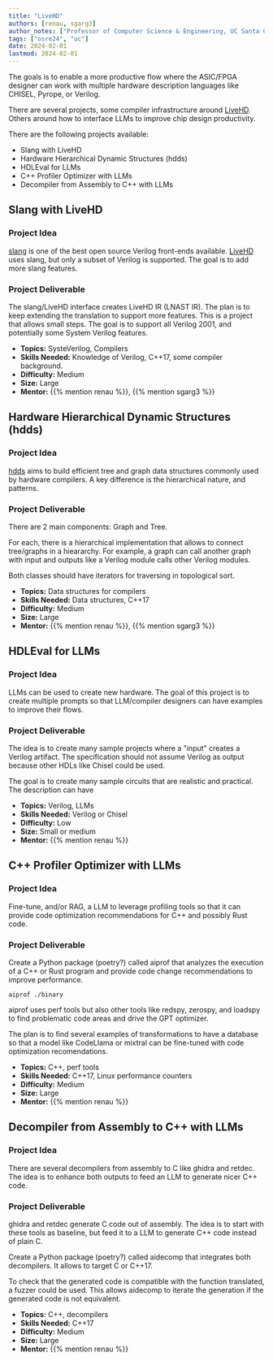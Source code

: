 ```yaml
---
title: "LiveHD"
authors: [renau, sgarg3]
author_notes: ["Professor of Computer Science & Engineering, UC Santa Cruz", "PhD candidate in Computer Science & Engineering, UC Santa Cruz"]
tags: ["osre24", "uc"]
date: 2024-02-01
lastmod: 2024-02-01
---
```



The goals is to enable a more productive flow where the ASIC/FPGA designer can
work with multiple hardware description languages like CHISEL, Pyrope, or
Verilog.

There are several projects, some compiler infrastructure around
[LiveHD](https://github.com/masc-ucsc/livehd). Others around how to interface
LLMs to improve chip design productivity.

There are the following projects available:
* Slang with LiveHD
* Hardware Hierarchical Dynamic Structures (hdds)
* HDLEval for LLMs
* C++ Profiler Optimizer with LLMs
* Decompiler from Assembly to C++ with LLMs


## Slang with LiveHD

### Project Idea

[slang](https://github.com/MikePopoloski/slang) is one of the best open source
Verilog front-ends available. [LiveHD](https://github.com/masc-ucsc/livehd)
uses slang, but only a subset of Verilog is supported. The goal is to add more slang features.


### Project Deliverable

The slang/LiveHD interface creates LiveHD IR (LNAST IR). The plan is to keep
extending the translation to support more features. This is a project that
allows small steps. The goal is to support all Verilog 2001, and potentially
some System Verilog features.

- **Topics:** SysteVerilog, Compilers
- **Skills Needed:** Knowledge of Verilog, C++17, some compiler background.
- **Difficulty:** Medium
- **Size:** Large
- **Mentor:** {{% mention renau %}}, {{% mention sgarg3 %}}

## Hardware Hierarchical Dynamic Structures (hdds)

### Project Idea

[hdds](https://github.com/masc-ucsc/hhds) aims to build efficient tree and
graph data structures commonly used by hardware compilers. A key difference is
the hierarchical nature, and patterns.


### Project Deliverable

There are 2 main components: Graph and Tree.

For each, there is a hierarchical implementation that allows to connect tree/graphs in a hieararchy. 
For example, a graph can call another graph with input and outputs like a Verilog module calls other Verilog modules. 

Both classes should have iterators for traversing in topological sort.

- **Topics:** Data structures for compilers
- **Skills Needed:** Data structures, C++17
- **Difficulty:** Medium
- **Size:** Large
- **Mentor:** {{% mention renau %}}, {{% mention sgarg3 %}}



## HDLEval for LLMs

### Project Idea

LLMs can be used to create new hardware. The goal of this project is to create multiple prompts
so that LLM/compiler designers can have examples to improve their flows.

### Project Deliverable

The idea is to create many sample projects where a "input" creates a Verilog artifact. The specification should not assume Verilog as output because other HDLs like Chisel could be used. 

The goal is to create many sample circuits that are realistic and practical. The description can have 

- **Topics:** Verilog, LLMs
- **Skills Needed:** Verilog or Chisel
- **Difficulty:** Low
- **Size:** Small or medium
- **Mentor:** {{% mention renau %}}



## C++ Profiler Optimizer with LLMs

### Project Idea

Fine-tune, and/or RAG, a LLM to leverage profiling tools so that it can provide
code optimization recommendations for C++ and possibly Rust code.


### Project Deliverable

Create a Python package (poetry?) called aiprof that analyzes the execution of a C++ or Rust program and
provide code change recommendations to improve performance.

```
aiprof ./binary
```

aiprof uses perf tools but also other tools like redspy, zerospy, and loadspy
to find problematic code areas and drive the GPT optimizer.

The plan is to find several examples of transformations to have a database so
that a model like CodeLlama or mixtral can be fine-tuned with code optimization
recomendations.

- **Topics:** C++, perf tools
- **Skills Needed:** C++17, Linux performance counters
- **Difficulty:** Medium
- **Size:** Large
- **Mentor:** {{% mention renau %}}



## Decompiler from Assembly to C++ with LLMs

### Project Idea

There are several decompilers from assembly to C like ghidra and retdec. The idea is to enhance
both outputs to feed an LLM to generate nicer C++ code.

### Project Deliverable


ghidra and retdec generate C code out of assembly. The idea is to start with
these tools as baseline, but feed it to a LLM to generate C++ code instead of
plain C.

Create a Python package (poetry?) called aidecomp that integrates both
decompilers. It allows to target C or C++17.

To check that the generated code is compatible with the function translated, a
fuzzer could be used. This allows aidecomp to iterate the generation if the
generated code is not equivalent.

- **Topics:** C++, decompilers
- **Skills Needed:** C++17
- **Difficulty:** Medium
- **Size:** Large
- **Mentor:** {{% mention renau %}}




